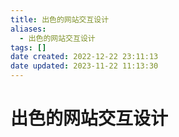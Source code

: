 ```yaml
---
title: 出色的网站交互设计
aliases:
  - 出色的网站交互设计
tags: []
date created: 2022-12-22 23:11:13
date updated: 2023-11-22 11:13:30
---
```


# 出色的网站交互设计
